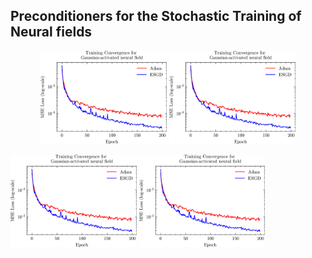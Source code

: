 ## Preconditioners for the Stochastic Training of Neural fields ##
<p align="center" width="100%">
<img src="misc/gaussian_convergence.png" width="40%"> <img src="misc/gaussian_convergence.png" width="40%"> 
</p>
<img src="misc/gaussian_convergence.png" width="40%"> <img src="misc/gaussian_convergence.png" width="40%"> 